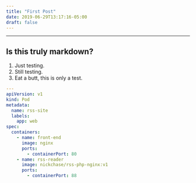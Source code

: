 ```yaml
---
title: "First Post"
date: 2019-06-29T13:17:16-05:00
draft: false
---
```

---
## Is this truly markdown?

1. Just testing.
2. Still testing.
3. Eat a butt, this is only a test.

```yaml
---
apiVersion: v1
kind: Pod
metadata:
  name: rss-site
  labels:
    app: web
spec:
  containers:
    - name: front-end
      image: nginx
      ports:
        - containerPort: 80
    - name: rss-reader
      image: nickchase/rss-php-nginx:v1
      ports:
        - containerPort: 88
```